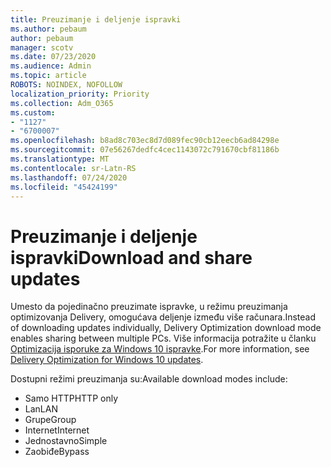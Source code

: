 ```yaml
---
title: Preuzimanje i deljenje ispravki
ms.author: pebaum
author: pebaum
manager: scotv
ms.date: 07/23/2020
ms.audience: Admin
ms.topic: article
ROBOTS: NOINDEX, NOFOLLOW
localization_priority: Priority
ms.collection: Adm_O365
ms.custom:
- "1127"
- "6700007"
ms.openlocfilehash: b8ad8c703ec8d7d089fec90cb12eecb6ad84298e
ms.sourcegitcommit: 07e56267dedfc4cec1143072c791670cbf81186b
ms.translationtype: MT
ms.contentlocale: sr-Latn-RS
ms.lasthandoff: 07/24/2020
ms.locfileid: "45424199"
---
```

# <a name="download-and-share-updates"></a><span data-ttu-id="5a5a3-102">Preuzimanje i deljenje ispravki</span><span class="sxs-lookup"><span data-stu-id="5a5a3-102">Download and share updates</span></span>

<span data-ttu-id="5a5a3-103">Umesto da pojedinačno preuzimate ispravke, u režimu preuzimanja optimizovanja Delivery, omogućava deljenje između više računara.</span><span class="sxs-lookup"><span data-stu-id="5a5a3-103">Instead of downloading updates individually, Delivery Optimization download mode enables sharing between multiple PCs.</span></span> <span data-ttu-id="5a5a3-104">Više informacija potražite u članku [Optimizacija isporuke za Windows 10 ispravke](https://docs.microsoft.com/windows/deployment/update/waas-delivery-optimization).</span><span class="sxs-lookup"><span data-stu-id="5a5a3-104">For more information, see [Delivery Optimization for Windows 10 updates](https://docs.microsoft.com/windows/deployment/update/waas-delivery-optimization).</span></span>  

<span data-ttu-id="5a5a3-105">Dostupni režimi preuzimanja su:</span><span class="sxs-lookup"><span data-stu-id="5a5a3-105">Available download modes include:</span></span>  
- <span data-ttu-id="5a5a3-106">Samo HTTP</span><span class="sxs-lookup"><span data-stu-id="5a5a3-106">HTTP only</span></span>  
- <span data-ttu-id="5a5a3-107">Lan</span><span class="sxs-lookup"><span data-stu-id="5a5a3-107">LAN</span></span>  
- <span data-ttu-id="5a5a3-108">Grupe</span><span class="sxs-lookup"><span data-stu-id="5a5a3-108">Group</span></span>  
- <span data-ttu-id="5a5a3-109">Internet</span><span class="sxs-lookup"><span data-stu-id="5a5a3-109">Internet</span></span>  
- <span data-ttu-id="5a5a3-110">Jednostavno</span><span class="sxs-lookup"><span data-stu-id="5a5a3-110">Simple</span></span>  
- <span data-ttu-id="5a5a3-111">Zaobiđe</span><span class="sxs-lookup"><span data-stu-id="5a5a3-111">Bypass</span></span>